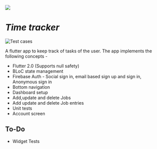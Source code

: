 ![](art/GitHubPreview.png)

# *Time tracker*

![Test cases](https://github.com/Ruthvikbr/Time-Tracker/workflows/CI%2FCD%20tests/badge.svg) 

A flutter app to keep track of tasks of the user. The app implements the following concepts - 

- Flutter 2.0 (Supports null safety)
- BLoC state management
- Firebase Auth - Social sign in, email based sign up and sign in, Anonymous sign in
- Bottom navigation
- Dashboard setup
- Add,update and delete Jobs
- Add update and delete Job entries
- Unit tests
- Account screen

## To-Do

- Widget Tests


